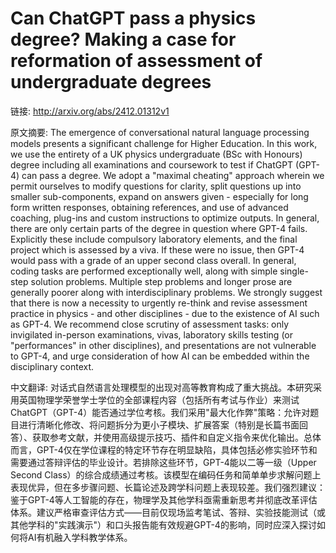 # Can ChatGPT pass a physics degree? Making a case for reformation of assessment of undergraduate degrees

链接: http://arxiv.org/abs/2412.01312v1

原文摘要:
The emergence of conversational natural language processing models presents a
significant challenge for Higher Education. In this work, we use the entirety
of a UK physics undergraduate (BSc with Honours) degree including all
examinations and coursework to test if ChatGPT (GPT-4) can pass a degree. We
adopt a "maximal cheating" approach wherein we permit ourselves to modify
questions for clarity, split questions up into smaller sub-components, expand
on answers given - especially for long form written responses, obtaining
references, and use of advanced coaching, plug-ins and custom instructions to
optimize outputs. In general, there are only certain parts of the degree in
question where GPT-4 fails. Explicitly these include compulsory laboratory
elements, and the final project which is assessed by a viva. If these were no
issue, then GPT-4 would pass with a grade of an upper second class overall. In
general, coding tasks are performed exceptionally well, along with simple
single-step solution problems. Multiple step problems and longer prose are
generally poorer along with interdisciplinary problems. We strongly suggest
that there is now a necessity to urgently re-think and revise assessment
practice in physics - and other disciplines - due to the existence of AI such
as GPT-4. We recommend close scrutiny of assessment tasks: only invigilated
in-person examinations, vivas, laboratory skills testing (or "performances" in
other disciplines), and presentations are not vulnerable to GPT-4, and urge
consideration of how AI can be embedded within the disciplinary context.

中文翻译:
对话式自然语言处理模型的出现对高等教育构成了重大挑战。本研究采用英国物理学荣誉学士学位的全部课程内容（包括所有考试与作业）来测试ChatGPT（GPT-4）能否通过学位考核。我们采用"最大化作弊"策略：允许对题目进行清晰化修改、将问题拆分为更小子模块、扩展答案（特别是长篇书面回答）、获取参考文献，并使用高级提示技巧、插件和自定义指令来优化输出。总体而言，GPT-4仅在学位课程的特定环节存在明显缺陷，具体包括必修实验环节和需要通过答辩评估的毕业设计。若排除这些环节，GPT-4能以二等一级（Upper Second Class）的综合成绩通过考核。该模型在编码任务和简单单步求解问题上表现优异，但在多步骤问题、长篇论述及跨学科问题上表现较差。我们强烈建议：鉴于GPT-4等人工智能的存在，物理学及其他学科亟需重新思考并彻底改革评估体系。建议严格审查评估方式——目前仅现场监考笔试、答辩、实验技能测试（或其他学科的"实践演示"）和口头报告能有效规避GPT-4的影响，同时应深入探讨如何将AI有机融入学科教学体系。

